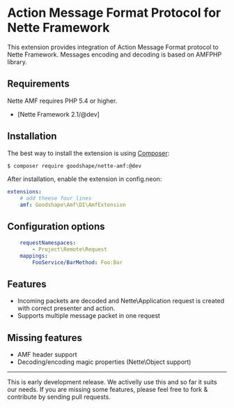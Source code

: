 Action Message Format Protocol for Nette Framework
=========

This extension provides integration of Action Message Format protocol to
Nette Framework. Messages encoding and decoding is based on AMFPHP library.

Requirements
------------

Nette AMF requires PHP 5.4 or higher.

- [Nette Framework 2.1/@dev]


Installation
------------

The best way to install the extension is using  [Composer](http://getcomposer.org/):

```sh
$ composer require goodshape/nette-amf:@dev
```

After installation, enable the extension in config.neon:

```yml
extensions:
	# add theese four lines
	amf: Goodshape\Amf\DI\AmfExtension
```


Configuration options
---------------------

```yml
    requestNamespaces:
        - Project\Remote\Request
    mappings:
        FooService/BarMethod: Foo:Bar
```

Features
--------

  * Incoming packets are decoded and Nette\Application request is created with correct presenter and action.
  * Supports multiple message packet in one request

Missing features
----------------

  * AMF header support
  * Decoding/encoding magic properties (Nette\Object support)

-----

This is early development release. We activelly use this and so far it suits our needs. If you are missing some features,
please feel free to fork & contribute by sending pull requests.
